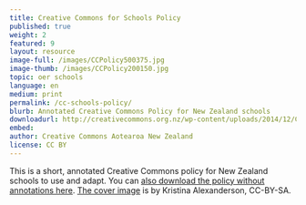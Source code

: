 ```yaml
---
title: Creative Commons for Schools Policy
published: true
weight: 2
featured: 9
layout: resource
image-full: /images/CCPolicy500375.jpg
image-thumb: /images/CCPolicy200150.jpg
topic: oer schools
language: en
medium: print
permalink: /cc-schools-policy/
blurb: Annotated Creative Commons Policy for New Zealand schools
downloadurl: http://creativecommons.org.nz/wp-content/uploads/2014/12/CCSchoolPolicywithannotations4.odt
embed:
author: Creative Commons Aotearoa New Zealand
license: CC BY 
---
```

This is a short, annotated Creative Commons policy for New Zealand schools to use and adapt. You can <a href="http://creativecommons.org.nz/wp-content/uploads/2014/12/Generic-CCSchoolPolicy.odt">also download the policy without annotations here</a>. <a href="http://www.flickr.com/photos/kalexanderson/5996465579/">The cover image</a> is by Kristina Alexanderson, CC-BY-SA.

